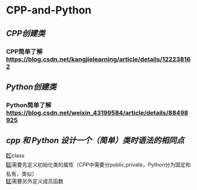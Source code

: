 # CPP-and-Python
## *CPP创建类*
### CPP简单了解<https://blog.csdn.net/kangjielearning/article/details/122238162>
## *Python创建类*
### Python简单了解<https://blog.csdn.net/weixin_43199584/article/details/88498925>
## *cpp 和 Python 设计一个（简单）类时语法的相同点*
1️⃣class  
2️⃣需要先定义初始化类的属性（CPP中需要分public,private，Python分为固定和私有，类似）  
3️⃣需要另外定义成员函数

